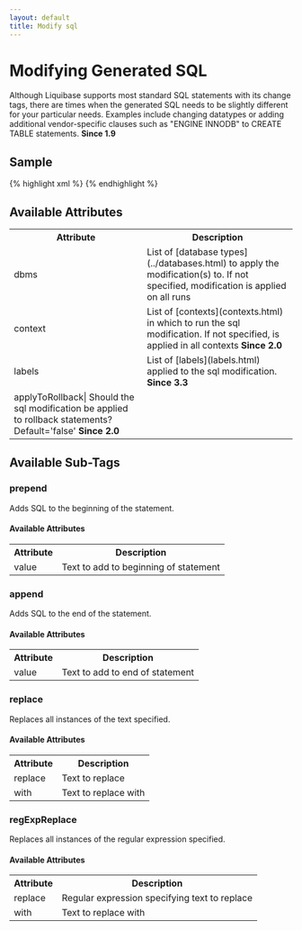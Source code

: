 ```yaml
---
layout: default
title: Modify sql
---
```


# Modifying Generated SQL #

Although Liquibase supports most standard SQL statements with its change tags, there are times when the generated SQL needs to be slightly different for your particular needs.  Examples include changing datatypes or adding additional vendor-specific clauses such as "ENGINE INNODB" to CREATE TABLE statements.  **Since 1.9**

## Sample ##

{% highlight xml %}
<changeSet id="1" author="nvoxland">
    <createTable tableName="person">
        <column name="id" type="bigint"/>
        <column name="firstname" type="varchar(255)"/>
        <column name="lastname" type="varchar(255)"/>
    </createTable>
    <modifySql>
         <replace replace="bigint" with="long"/>
    </modifySql>
    <modifySql dbms="mysql">
         <append value=" engine innodb"/>
    </modifySql>
</changeSet>
{% endhighlight %}

## Available Attributes ##

<table>
<tr><th>Attribute</th><th>Description</th></tr>
<tr><td>dbms</td><td>List of [database types](../databases.html) to apply the modification(s) to. If not specified, modification is applied on all runs  </td></tr>
<tr><td>context</td><td>List of [contexts](contexts.html) in which to run the sql modification.  If not specified, is applied in all contexts <b>Since 2.0</b>  </td></tr>
<tr><td>labels</td><td>List of [labels](labels.html) applied to the sql modification.  <b>Since 3.3</b>  </td></tr>
<tr><td>applyToRollback| Should the sql modification be applied to rollback statements? Default='false' <b>Since 2.0</b>  </td></tr>
</table>

## Available Sub-Tags ##

### prepend ###
Adds SQL to the beginning of the statement.

#### Available Attributes ####
<table>
<tr><th>Attribute</th><th>Description</th></tr>
<tr><td>value</td><td>Text to add to beginning of statement  </td></tr>
</table>

### append ###
Adds SQL to the end of the statement.

#### Available Attributes ####
<table>
<tr><th>Attribute</th><th>Description</th></tr>
<tr><td>value</td><td>Text to add to end of statement  </td></tr>
</table>

### replace ###
Replaces all instances of the text specified.

#### Available Attributes ####
<table>
<tr><th>Attribute</th><th>Description</th></tr>
<tr><td>replace</td><td>Text to replace  </td></tr>
<tr><td>with</td><td>Text to replace with </td></tr>
</table>

### regExpReplace ###
Replaces all instances of the regular expression specified.

#### Available Attributes ####
<table>
<tr><th>Attribute</th><th>Description</th></tr>
<tr><td>replace</td><td>Regular expression specifying text to replace  </td></tr>
<tr><td>with</td><td>Text to replace with </td></tr>
</table>